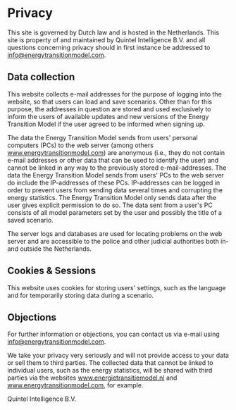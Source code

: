 # Privacy

This site is governed by Dutch law and is hosted in the Netherlands. This site is property of and
maintained by Quintel Intelligence B.V. and all questions concerning privacy should in first
instance be addressed to [info@energytransitionmodel.com](mailto:info@energytransitionmodel.com).

## Data collection

This website collects e-mail addresses for the purpose of logging into the website, so that users
can load and save scenarios. Other than for this purpose, the addresses in question are stored and
used exclusively to inform the users of available updates and new versions of the Energy Transition
Model if the user agreed to be informed when signing up.

The data the Energy Transition Model sends from users' personal computers (PCs) to the web server
(among others www.energytransitionmodel.com) are anonymous (i.e., they do not contain e-mail
addresses or other data that can be used to identify the user) and cannot be linked in any way to
the previously stored e-mail-addresses. The data the Energy Transition Model sends from users' PCs
to the web server do include the IP-addresses of these PCs. IP-addresses can be logged in order to
prevent users from sending data several times and corrupting the energy statistics. The Energy
Transition Model only sends data after the user gives explicit permission to do so. The data sent
from a user's PC consists of all model parameters set by the user and possibly the title of a saved
scenario.

The server logs and databases are used for locating problems on the web server and are accessible to
the police and other judicial authorities both in- and outside the Netherlands.

## Cookies & Sessions

This website uses cookies for storing users' settings, such as the language and for temporarily
storing data during a scenario.

## Objections

For further information or objections, you can contact us via e-mail using
[info@energytransitionmodel.com](mailto:info@energytransitionmodel.com).

We take your privacy very seriously and will not provide access to your data or sell them to third
parties. The collected data that cannot be linked to individual users, such as the energy
statistics, will be shared with third parties via the websites www.energietransitiemodel.nl and
www.energytransitionmodel.com, for example.

Quintel Intelligence B.V.
